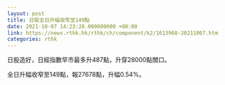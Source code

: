 ```yaml
---
layout: post
title: 日股全日升幅收窄至149點
date: 2021-10-07 14:23:28.000000000 +08:00
link: https://news.rthk.hk/rthk/ch/component/k2/1613960-20211007.htm
categories: rthk
---
```


日股造好，日經指數早市最多升487點，升穿28000點關口。

全日升幅收窄至149點，報27678點，升幅0.54%。
